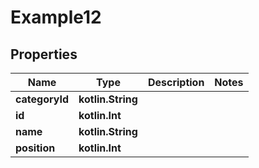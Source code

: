 
# Example12

## Properties
Name | Type | Description | Notes
------------ | ------------- | ------------- | -------------
**categoryId** | **kotlin.String** |  | 
**id** | **kotlin.Int** |  | 
**name** | **kotlin.String** |  | 
**position** | **kotlin.Int** |  | 



